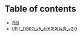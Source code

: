 # Table of contents

* [개요](README.md)
* [UFIT\_DBRO\_v5\_사용자메뉴얼\_v2.0](ufit\_dbro\_v5\_-\_v2.0.md)
